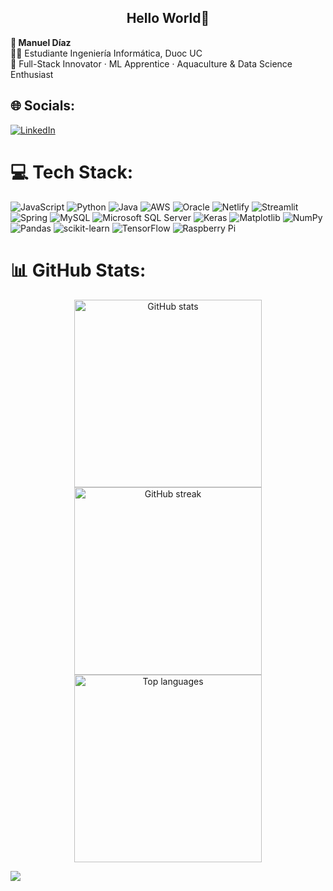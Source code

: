 <h2 align="center">Hello World🚀</h2>

<div align="left">
  <strong>👋 Manuel Díaz</strong><br>
  👨‍💻 Estudiante Ingeniería Informática, Duoc UC<br>
  🚀 Full-Stack Innovator · ML Apprentice · Aquaculture & Data Science Enthusiast
</div>


## 🌐 Socials:
[![LinkedIn](https://img.shields.io/badge/LinkedIn-%230077B5.svg?logo=linkedin&logoColor=white)](https://linkedin.com/in/manueladmn)


# 💻 Tech Stack:
![JavaScript](https://img.shields.io/badge/javascript-%23323330.svg?style=flat-square&logo=javascript&logoColor=%23F7DF1E)
![Python](https://img.shields.io/badge/python-3670A0?style=flat-square&logo=python&logoColor=ffdd54)
![Java](https://img.shields.io/badge/java-%23ED8B00.svg?style=flat-square&logo=openjdk&logoColor=white)
![AWS](https://img.shields.io/badge/AWS-%23FF9900.svg?style=flat-square&logo=amazon-aws&logoColor=white)
![Oracle](https://img.shields.io/badge/Oracle-F80000?style=flat-square&logo=oracle&logoColor=white)
![Netlify](https://img.shields.io/badge/netlify-%23000000.svg?style=flat-square&logo=netlify&logoColor=#00C7B7)
![Streamlit](https://img.shields.io/badge/Streamlit-%23FE4B4B.svg?style=flat-square&logo=streamlit&logoColor=white)
![Spring](https://img.shields.io/badge/spring-%236DB33F.svg?style=flat-square&logo=spring&logoColor=white)
![MySQL](https://img.shields.io/badge/mysql-4479A1.svg?style=flat-square&logo=mysql&logoColor=white)
![Microsoft SQL Server](https://img.shields.io/badge/Microsoft%20SQL%20Server-CC2927?style=flat-square&logo=microsoft%20sql%20server&logoColor=white)
![Keras](https://img.shields.io/badge/Keras-%23D00000.svg?style=flat-square&logo=Keras&logoColor=white)
![Matplotlib](https://img.shields.io/badge/Matplotlib-%23ffffff.svg?style=flat-square&logo=Matplotlib&logoColor=black)
![NumPy](https://img.shields.io/badge/numpy-%23013243.svg?style=flat-square&logo=numpy&logoColor=white)
![Pandas](https://img.shields.io/badge/pandas-%23150458.svg?style=flat-square&logo=pandas&logoColor=white)
![scikit-learn](https://img.shields.io/badge/scikit--learn-%23F7931E.svg?style=flat-square&logo=scikit-learn&logoColor=white)
![TensorFlow](https://img.shields.io/badge/TensorFlow-%23FF6F00.svg?style=flat-square&logo=TensorFlow&logoColor=white)
![Raspberry Pi](https://img.shields.io/badge/-Raspberry_Pi-C51A4A?style=flat-square&logo=Raspberry-Pi)


# 📊 GitHub Stats:
<div align="center">
  <img src="https://github-readme-stats.vercel.app/api?username=ManuelADMN&theme=gotham&hide_border=true&include_all_commits=true&count_private=false&show_icons=true&locale=en&layout=compact" width="300" alt="GitHub stats" />
  <img src="https://nirzak-streak-stats.vercel.app/?user=ManuelADMN&theme=gotham&hide_border=true&locale=en" width="300" alt="GitHub streak" />
  <img src="https://github-readme-stats.vercel.app/api/top-langs/?username=ManuelADMN&theme=gotham&hide_border=true&layout=compact" width="300" alt="Top languages" />
</div>


[![](https://visitcount.itsvg.in/api?id=ManuelADMN&icon=0&color=0)](https://visitcount.itsvg.in)
